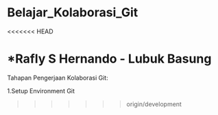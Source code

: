 # Belajar_Kolaborasi_Git
<<<<<<< HEAD

*Rafly S Hernando - Lubuk Basung
=======
Tahapan Pengerjaan Kolaborasi Git:

1.Setup Environment Git
>>>>>>> origin/development
